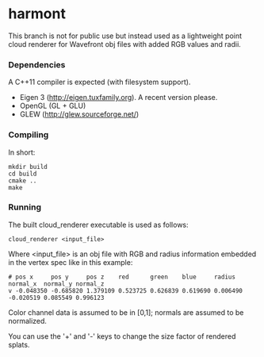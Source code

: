 harmont
=======

This branch is not for public use but instead used as a lightweight point cloud renderer for Wavefront obj files with added RGB values and radii.

### Dependencies ###

A C++11 compiler is expected (with filesystem support).

- Eigen 3 (http://eigen.tuxfamily.org). A recent version please.
- OpenGL (GL + GLU)
- GLEW (http://glew.sourceforge.net/)

### Compiling ###

In short:

```
mkdir build
cd build
cmake ..
make
```

### Running ###

The built cloud_renderer executable is used as follows:

    cloud_renderer <input_file>

Where <input_file> is an obj file with RGB and radius information embedded in the vertex spec like in this example:

    # pos x     pos y     pos z    red      green    blue     radius   normal_x  normal_y normal_z
    v -0.048350 -0.685820 1.379109 0.523725 0.626839 0.619690 0.006490 -0.020519 0.085549 0.996123

Color channel data is assumed to be in [0,1]; normals are assumed to be normalized.

You can use the '+' and '-' keys to change the size factor of rendered splats.
